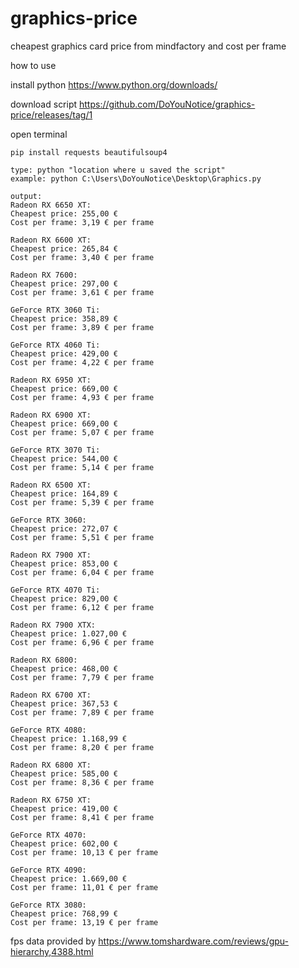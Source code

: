 # graphics-price
cheapest graphics card price from mindfactory and cost per frame

how to use

install python https://www.python.org/downloads/
 
download script  https://github.com/DoYouNotice/graphics-price/releases/tag/1

open terminal

```
pip install requests beautifulsoup4
```
```
type: python "location where u saved the script"
example: python C:\Users\DoYouNotice\Desktop\Graphics.py

```





```
output: 
Radeon RX 6650 XT:
Cheapest price: 255,00 €
Cost per frame: 3,19 € per frame

Radeon RX 6600 XT:
Cheapest price: 265,84 €
Cost per frame: 3,40 € per frame

Radeon RX 7600:
Cheapest price: 297,00 €
Cost per frame: 3,61 € per frame

GeForce RTX 3060 Ti:
Cheapest price: 358,89 €
Cost per frame: 3,89 € per frame

GeForce RTX 4060 Ti:
Cheapest price: 429,00 €
Cost per frame: 4,22 € per frame

Radeon RX 6950 XT:
Cheapest price: 669,00 €
Cost per frame: 4,93 € per frame

Radeon RX 6900 XT:
Cheapest price: 669,00 €
Cost per frame: 5,07 € per frame

GeForce RTX 3070 Ti:
Cheapest price: 544,00 €
Cost per frame: 5,14 € per frame

Radeon RX 6500 XT:
Cheapest price: 164,89 €
Cost per frame: 5,39 € per frame

GeForce RTX 3060:
Cheapest price: 272,07 €
Cost per frame: 5,51 € per frame

Radeon RX 7900 XT:
Cheapest price: 853,00 €
Cost per frame: 6,04 € per frame

GeForce RTX 4070 Ti:
Cheapest price: 829,00 €
Cost per frame: 6,12 € per frame

Radeon RX 7900 XTX:
Cheapest price: 1.027,00 €
Cost per frame: 6,96 € per frame

Radeon RX 6800:
Cheapest price: 468,00 €
Cost per frame: 7,79 € per frame

Radeon RX 6700 XT:
Cheapest price: 367,53 €
Cost per frame: 7,89 € per frame

GeForce RTX 4080:
Cheapest price: 1.168,99 €
Cost per frame: 8,20 € per frame

Radeon RX 6800 XT:
Cheapest price: 585,00 €
Cost per frame: 8,36 € per frame

Radeon RX 6750 XT:
Cheapest price: 419,00 €
Cost per frame: 8,41 € per frame

GeForce RTX 4070:
Cheapest price: 602,00 €
Cost per frame: 10,13 € per frame

GeForce RTX 4090:
Cheapest price: 1.669,00 €
Cost per frame: 11,01 € per frame

GeForce RTX 3080:
Cheapest price: 768,99 €
Cost per frame: 13,19 € per frame

```

fps data provided by https://www.tomshardware.com/reviews/gpu-hierarchy,4388.html
